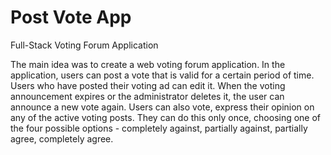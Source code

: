 # Post Vote App
Full-Stack Voting Forum Application

The main idea was to create a web voting forum application. In the application, users can post a vote that is valid for a certain period of time. Users who have posted their voting ad can edit it. When the voting announcement expires or the administrator deletes it, the user can announce a new vote again. Users can also vote, express their opinion on any of the active voting posts. They can do this only once, choosing one of the four possible options - completely against, partially against, partially agree, completely agree.
